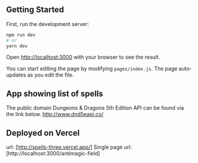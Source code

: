 
## Getting Started

First, run the development server:

```bash
npm run dev
# or
yarn dev
```

Open [http://localhost:3000](http://localhost:3000) with your browser to see the result.

You can start editing the page by modifying `pages/index.js`. The page auto-updates as you edit the file.



## App showing list of spells

The public domain Dungeons & Dragons 5th Edition API can be found via the link below.
http://www.dnd5eapi.co/



## Deployed on Vercel

url: [http://spells-three.vercel.app/]
Single page url: [http://localhost:3000/antimagic-field]
